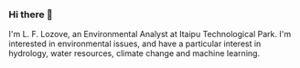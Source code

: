 ### Hi there 👋

I'm L. F. Lozove, an Environmental Analyst at Itaipu Technological Park. 
I'm interested in environmental issues, and have a particular interest in hydrology, water resources, climate change and machine learning.



<!--
**Lozove/Lozove** is a ✨ _special_ ✨ repository because its `README.md` (this file) appears on your GitHub profile.

Here are some ideas to get you started:

- 🔭 I’m currently working on ...
- 🌱 I’m currently learning ...
- 👯 I’m looking to collaborate on ...
- 🤔 I’m looking for help with ...
- 💬 Ask me about ...
- 📫 How to reach me: ...
- 😄 Pronouns: ...
- ⚡ Fun fact: ...
-->
